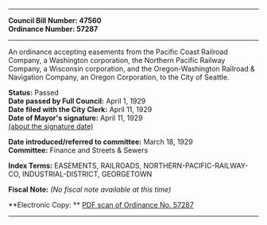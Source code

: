 * * * * *  
  
**Council Bill Number: [](#h0)[](#h2)47560**   
**Ordinance Number: 57287**  
  
* * * * *  
  
An ordinance accepting easements from the Pacific Coast Railroad Company, a Washington corporation, the Northern Pacific Railway Company, a Wisconsin corporation, and the Oregon-Washington Railroad & Navigation Company, an Oregon Corporation, to the City of Seattle.  
  
**Status:** Passed   
**Date passed by Full Council:** April 1, 1929   
**Date filed with the City Clerk:** April 11, 1929   
**Date of Mayor's signature:** April 11, 1929   
[(about the signature date)](/~public/approvaldate.htm)   
  
  
**Date introduced/referred to committee:** March 18, 1929   
**Committee:** Finance and Streets & Sewers   
  
**Index Terms:** EASEMENTS, RAILROADS, NORTHERN-PACIFIC-RAILWAY-CO, INDUSTRIAL-DISTRICT, GEORGETOWN  
  
**Fiscal Note:** *(No fiscal note available at this time)*  
  
**Electronic Copy: ** [PDF scan of Ordinance No. 57287](/~archives/Ordinances/Ord_57287.pdf)  
  
* * * * *  
